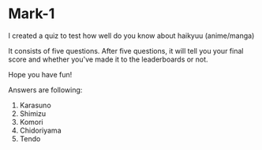 # Mark-1

I created a quiz to test how well do you know about haikyuu (anime/manga)

It consists of five questions. After five questions, it will tell you your final score and whether you've made it to the leaderboards or not.

Hope you have fun!

Answers are following:

1. Karasuno
1. Shimizu
3. Komori
4. Chidoriyama
5. Tendo
